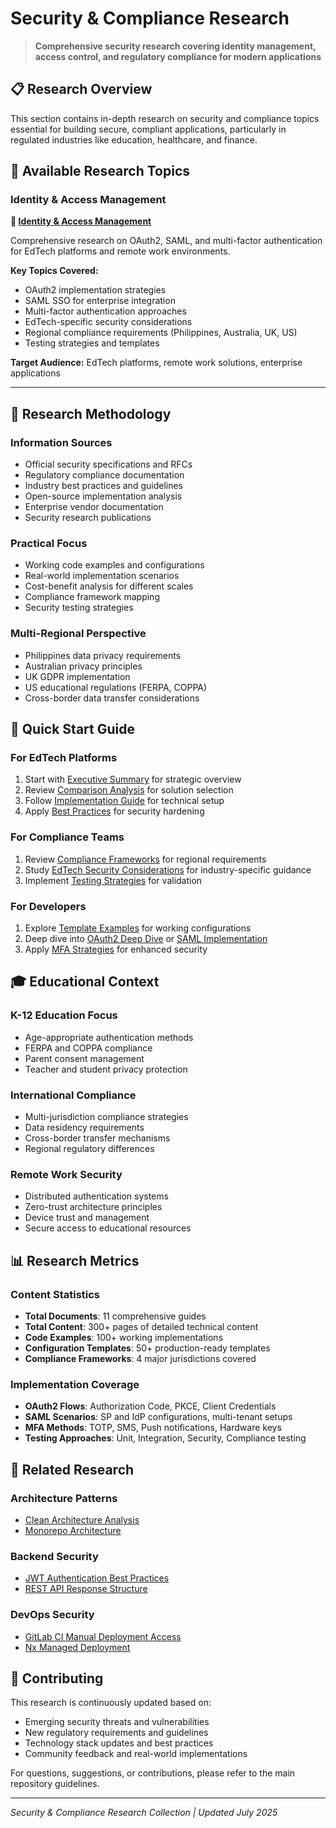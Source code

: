 # Security & Compliance Research

> **Comprehensive security research covering identity management, access control, and regulatory compliance for modern applications**

## 📋 Research Overview

This section contains in-depth research on security and compliance topics essential for building secure, compliant applications, particularly in regulated industries like education, healthcare, and finance.

## 🔐 Available Research Topics

### **Identity & Access Management**
**📂 [Identity & Access Management](./identity-access-management/README.md)**

Comprehensive research on OAuth2, SAML, and multi-factor authentication for EdTech platforms and remote work environments.

**Key Topics Covered:**
- OAuth2 implementation strategies
- SAML SSO for enterprise integration
- Multi-factor authentication approaches
- EdTech-specific security considerations
- Regional compliance requirements (Philippines, Australia, UK, US)
- Testing strategies and templates

**Target Audience:** EdTech platforms, remote work solutions, enterprise applications

---

## 🎯 Research Methodology

### **Information Sources**
- Official security specifications and RFCs
- Regulatory compliance documentation
- Industry best practices and guidelines
- Open-source implementation analysis
- Enterprise vendor documentation
- Security research publications

### **Practical Focus**
- Working code examples and configurations
- Real-world implementation scenarios
- Cost-benefit analysis for different scales
- Compliance framework mapping
- Security testing strategies

### **Multi-Regional Perspective**
- Philippines data privacy requirements
- Australian privacy principles
- UK GDPR implementation
- US educational regulations (FERPA, COPPA)
- Cross-border data transfer considerations

## 🚀 Quick Start Guide

### **For EdTech Platforms**
1. Start with [Executive Summary](./identity-access-management/executive-summary.md) for strategic overview
2. Review [Comparison Analysis](./identity-access-management/comparison-analysis.md) for solution selection
3. Follow [Implementation Guide](./identity-access-management/implementation-guide.md) for technical setup
4. Apply [Best Practices](./identity-access-management/best-practices.md) for security hardening

### **For Compliance Teams**
1. Review [Compliance Frameworks](./identity-access-management/compliance-frameworks.md) for regional requirements
2. Study [EdTech Security Considerations](./identity-access-management/edtech-security-considerations.md) for industry-specific guidance
3. Implement [Testing Strategies](./identity-access-management/testing-strategies.md) for validation

### **For Developers**
1. Explore [Template Examples](./identity-access-management/template-examples.md) for working configurations
2. Deep dive into [OAuth2 Deep Dive](./identity-access-management/oauth2-deep-dive.md) or [SAML Implementation](./identity-access-management/saml-implementation.md)
3. Apply [MFA Strategies](./identity-access-management/mfa-strategies.md) for enhanced security

## 🎓 Educational Context

### **K-12 Education Focus**
- Age-appropriate authentication methods
- FERPA and COPPA compliance
- Parent consent management
- Teacher and student privacy protection

### **International Compliance**
- Multi-jurisdiction compliance strategies
- Data residency requirements
- Cross-border transfer mechanisms
- Regional regulatory differences

### **Remote Work Security**
- Distributed authentication systems
- Zero-trust architecture principles
- Device trust and management
- Secure access to educational resources

## 📊 Research Metrics

### **Content Statistics**
- **Total Documents**: 11 comprehensive guides
- **Total Content**: 300+ pages of detailed technical content
- **Code Examples**: 100+ working implementations
- **Configuration Templates**: 50+ production-ready templates
- **Compliance Frameworks**: 4 major jurisdictions covered

### **Implementation Coverage**
- **OAuth2 Flows**: Authorization Code, PKCE, Client Credentials
- **SAML Scenarios**: SP and IdP configurations, multi-tenant setups
- **MFA Methods**: TOTP, SMS, Push notifications, Hardware keys
- **Testing Approaches**: Unit, Integration, Security, Compliance testing

## 🔗 Related Research

### **Architecture Patterns**
- [Clean Architecture Analysis](../architecture/clean-architecture-analysis/README.md)
- [Monorepo Architecture](../architecture/monorepo-architecture-personal-projects/README.md)

### **Backend Security**
- [JWT Authentication Best Practices](../backend/jwt-authentication-best-practices/README.md)
- [REST API Response Structure](../backend/rest-api-response-structure-research/README.md)

### **DevOps Security**
- [GitLab CI Manual Deployment Access](../devops/gitlab-ci-manual-deployment-access/README.md)
- [Nx Managed Deployment](../devops/nx-managed-deployment/README.md)

## 🤝 Contributing

This research is continuously updated based on:
- Emerging security threats and vulnerabilities
- New regulatory requirements and guidelines
- Technology stack updates and best practices
- Community feedback and real-world implementations

For questions, suggestions, or contributions, please refer to the main repository guidelines.

---

*Security & Compliance Research Collection | Updated July 2025*